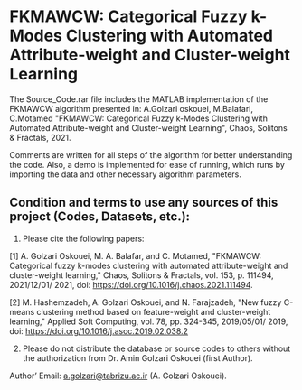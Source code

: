 # FKMAWCW: Categorical Fuzzy k-Modes Clustering with Automated Attribute-weight and Cluster-weight Learning

The Source_Code.rar file includes the MATLAB implementation of the FKMAWCW algorithm presented in:
A.Golzari oskouei, M.Balafari, C.Motamed "FKMAWCW: Categorical Fuzzy k-Modes Clustering with Automated Attribute-weight and Cluster-weight Learning", Chaos, Solitons & Fractals, 2021.

Comments are written for all steps of the algorithm for better understanding the code. Also, a demo is implemented for ease of running, which runs by importing the data and other necessary algorithm parameters.

## Condition and terms to use any sources of this project (Codes, Datasets, etc.):

1) Please cite the following papers:

[1] A. Golzari Oskouei, M. A. Balafar, and C. Motamed, "FKMAWCW: Categorical fuzzy k-modes clustering with automated attribute-weight and cluster-weight learning," Chaos, Solitons & Fractals, vol. 153, p. 111494, 2021/12/01/ 2021, doi: https://doi.org/10.1016/j.chaos.2021.111494.

[2] M. Hashemzadeh, A. Golzari Oskouei, and N. Farajzadeh, "New fuzzy C-means clustering method based on feature-weight and cluster-weight learning," Applied Soft Computing, vol. 78, pp. 324-345, 2019/05/01/ 2019, doi: https://doi.org/10.1016/j.asoc.2019.02.038.2

2) Please do not distribute the database or source codes to others without the authorization from Dr. Amin Golzari Oskouei (first Author).

Author’ Email: a.golzari@tabrizu.ac.ir (A. Golzari Oskouei).
